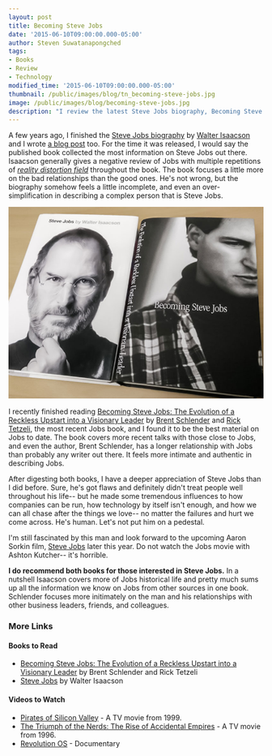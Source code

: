 ```yaml
---
layout: post
title: Becoming Steve Jobs
date: '2015-06-10T09:00:00.000-05:00'
author: Steven Suwatanapongched
tags:
- Books
- Review
- Technology
modified_time: '2015-06-10T09:00:00.000-05:00'
thumbnail: /public/images/blog/tn_becoming-steve-jobs.jpg
image: /public/images/blog/becoming-steve-jobs.jpg
description: "I review the latest Steve Jobs biography, Becoming Steve Jobs: The Evolution of a Reckless Upstart into a Visionary Leader, by Brent Schlender and Rick Tetzeli."
---
```


A few years ago, I finished the [Steve Jobs biography](http://www.amazon.com/gp/product/1451648537?ie=UTF8&tag=sunpech-20&linkCode=shr&camp=213733&creative=393185&creativeASIN=1451648537&ref_=sr_1_1&qid=1325418866&sr=8-1) by [Walter Isaacson](http://www.amazon.com/Walter-Isaacson/e/B000APFLB8/) and I wrote [a blog post](/2012/01/steve-jobs-biography/) too. For the time it was released, I would say the published book collected the most information on Steve Jobs out there. Isaacson generally gives a negative review of Jobs with multiple repetitions of <i>[reality distortion field](https://en.wikipedia.org/wiki/Reality_distortion_field)</i> throughout the book. The book focuses a little more on the bad relationships than the good ones. He's not wrong, but the biography somehow feels a little incomplete, and even an over-simplification in describing a complex person that is Steve Jobs.

![Steve Jobs biographies](/public/images/blog/becoming-steve-jobs.jpg)

I recently finished reading [Becoming Steve Jobs: The Evolution of a Reckless Upstart into a Visionary Leader](http://www.amazon.com/gp/product/0385347405/ref=as_li_tl?ie=UTF8&camp=1789&creative=390957&creativeASIN=0385347405&linkCode=as2&tag=sunpech-20&linkId=M5L3XZ5VJ4MUVL4M) by [Brent Schlender](http://www.amazon.com/Brent-Schlender/e/B00J01WHLK/) and [Rick Tetzeli](http://www.amazon.com/Rick-Tetzeli/e/B00J01W41I/), the most recent Jobs book, and I found it to be the best material on Jobs to date. The book covers more recent talks with those close to Jobs, and even the author, Brent Schlender, has a longer relationship with Jobs than probably any writer out there. It feels more intimate and authentic in describing Jobs.

After digesting both books, I have a deeper appreciation of Steve Jobs than I did before. Sure, he's got flaws and definitely didn't treat people well throughout his life-- but he made some tremendous influences to how companies can be run, how technology by itself isn't enough, and how we can all chase after the things we love-- no matter the failures and hurt we come across. He's human. Let's not put him on a pedestal.

I'm still fascinated by this man and look forward to the upcoming Aaron Sorkin film, [Steve Jobs](http://www.imdb.com/title/tt2080374/) later this year. Do not watch the Jobs movie with Ashton Kutcher-- it's horrible.

<b>I do recommend both books for those interested in Steve Jobs.</b> In a nutshell Isaacson covers more of Jobs historical life and pretty much sums up all the information we know on Jobs from other sources in one book. Schlender focuses more initimately on the man and his relationships with other business leaders, friends, and colleagues.

### More Links

#### Books to Read

* [Becoming Steve Jobs: The Evolution of a Reckless Upstart into a Visionary Leader](http://www.amazon.com/gp/product/0385347405/ref=as_li_tl?ie=UTF8&camp=1789&creative=390957&creativeASIN=0385347405&linkCode=as2&tag=sunpech-20&linkId=M5L3XZ5VJ4MUVL4M) by Brent Schlender and Rick Tetzeli
* [Steve Jobs](http://www.amazon.com/gp/product/1451648537?ie=UTF8&tag=sunpech-20&linkCode=shr&camp=213733&creative=393185&creativeASIN=1451648537&ref_=sr_1_1&qid=1325418866&sr=8-1) by Walter Isaacson

#### Videos to Watch

* [Pirates of Silicon Valley](http://www.imdb.com/title/tt0168122/) - A TV movie from 1999.
* [The Triumph of the Nerds: The Rise of Accidental Empires](http://www.imdb.com/title/tt0115398/) - A TV movie from 1996.
* [Revolution OS](http://www.imdb.com/title/tt0308808/) - Documentary
